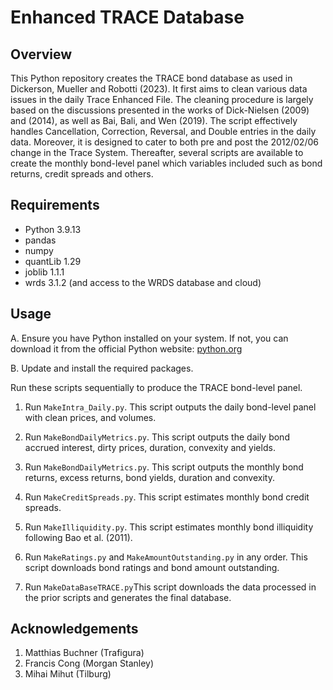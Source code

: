 # Enhanced TRACE Database 

## Overview

This Python repository creates the TRACE bond database as used in Dickerson, Mueller and Robotti (2023). It first aims to clean various data issues in the daily Trace Enhanced File. 
The cleaning procedure is largely based on the discussions presented in the works of Dick-Nielsen (2009) and (2014), 
as well as Bai, Bali, and Wen (2019). The script effectively handles Cancellation, Correction, Reversal, and Double entries in the daily data.
Moreover, it is designed to cater to both pre and post the 2012/02/06 change in the Trace System.
Thereafter, several scripts are available to create the monthly bond-level panel which variables included such as bond returns, credit spreads and others.

## Requirements

- Python 3.9.13
- pandas 
- numpy
- quantLib 1.29
- joblib 1.1.1
- wrds 3.1.2 (and access to the WRDS database and cloud)

## Usage

A. Ensure you have Python installed on your system. If not, you can download it from the official Python website: [python.org](https://www.python.org/downloads/)

B. Update and install the required packages.

Run these scripts sequentially to produce the TRACE bond-level panel.

1. Run ```MakeIntra_Daily.py```. This script outputs the daily bond-level panel with clean prices, and volumes.

2. Run ```MakeBondDailyMetrics.py```. This script outputs the daily bond accrued interest, dirty prices, duration, convexity and yields.

3. Run ```MakeBondDailyMetrics.py```. This script outputs the monthly bond returns, excess returns, bond yields, duration and convexity.

4. Run ```MakeCreditSpreads.py```. This script estimates monthly bond credit spreads.

5. Run ```MakeIlliquidity.py```. This script estimates monthly bond illiquidity following Bao et al. (2011).

6. Run ```MakeRatings.py``` and ```MakeAmountOutstanding.py``` in any order. This script downloads bond ratings and bond amount outstanding.

7. Run ```MakeDataBaseTRACE.py```This script downloads the data processed in the prior scripts and generates the final database.

## Acknowledgements

1. Matthias Buchner (Trafigura)
2. Francis Cong (Morgan Stanley)
3. Mihai Mihut (Tilburg)
